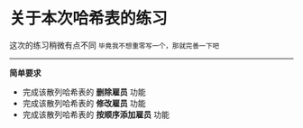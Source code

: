 # 关于本次哈希表的练习

这次的练习稍微有点不同 `毕竟我不想重零写一个，那就完善一下吧`

***

**简单要求**
* 完成该散列哈希表的 **删除雇员** 功能
* 完成该散列哈希表的 **修改雇员** 功能
* 完成该散列哈希表的 **按顺序添加雇员** 功能